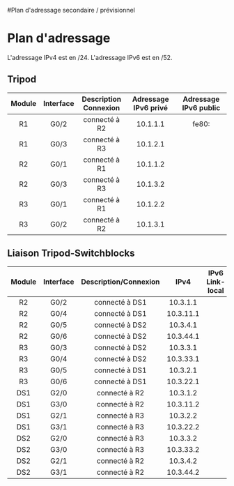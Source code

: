 #Plan d'adressage secondaire / prévisionnel

# Plan d'adressage
L'adressage IPv4 est en /24.
L'adressage IPv6 est en /52.

## Tripod 
|Module|Interface|Description<br>Connexion|Adressage IPv6 privé|Adressage IPv6 public|
|:-:|:-:|:-:|:-:|:-:|
|R1|G0/2|connecté à R2|10.1.1.1|fe80:
|R1|G0/3|connecté à R3|10.1.2.1|
|R2|G0/1|connecté à R1|10.1.1.2|
|R2|G0/3|connecté à R3|10.1.3.2|
|R3|G0/1|connecté à R1|10.1.2.2|
|R3|G0/2|connecté à R2|10.1.3.1|


## Liaison Tripod-Switchblocks
|Module|Interface|Description/Connexion|IPv4|IPv6 Link-local|
|:-:|:-:|:-:|:-:|:-:|
|R2|G0/2|connecté à DS1|10.3.1.1|
|R2|G0/4|connecté à DS1|10.3.11.1|
|R2|G0/5|connecté à DS2|10.3.4.1|
|R2|G0/6|connecté à DS2|10.3.44.1|
|R3|G0/3|connecté à DS2|10.3.3.1|
|R3|G0/4|connecté à DS2|10.3.33.1|
|R3|G0/5|connecté à DS1|10.3.2.1|
|R3|G0/6|connecté à DS1|10.3.22.1|
|DS1|G2/0|connecté à R2|10.3.1.2|
|DS1|G3/0|connecté à R2|10.3.11.2|
|DS1|G2/1|connecté à R3|10.3.2.2|
|DS1|G3/1|connecté à R3|10.3.22.2|
|DS2|G2/0|connecté à R3|10.3.3.2|
|DS2|G3/0|connecté à R3|10.3.33.2|
|DS2|G2/1|connecté à R2|10.3.4.2|
|DS2|G3/1|connecté à R2|10.3.44.2


